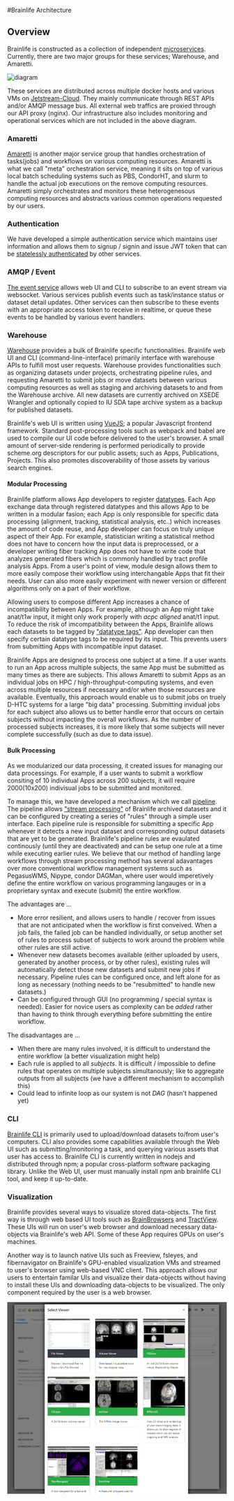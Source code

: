 #Brainlife Architecture

## Overview

Brainlife is constructed as a collection of independent [microservices](https://microservices.io/). Currently, there are two major groups for these services; Warehouse, and Amaretti. 

![diagram](https://docs.google.com/drawings/d/e/2PACX-1vSbxpvxhckYT5rUJReexZdbaL4xZpMDiebDP-yQAxrcy1VwKCAHYQQTWE8mMQ4lBgQg9qpcZcZmaEr1/pub?w=960&amp;h=551)

These services are distributed across multiple docker hosts and various VMs on [Jetstream-Cloud](https://jetstream-cloud.org/). They mainly communicate through REST APIs and/or AMQP message bus. All external web traffics are proxied through our API proxy (nginx). Our infrastructure also includes monitoring and operational services which are not included in the above diagram.

### Amaretti

[Amaretti](https://brain-life.github.io/amaretti/) is another major service group that handles orchestration of tasks(jobs) and workflows on various computing resources. Amaretti is what we call "meta" orchestration service, meaning it sits on top of various local batch scheduling systems such as PBS, CondorHT, and slurm to handle the actual job executions on the remove computing resources. Amaretti simply orchestrates and monitors these heterogenesous computing resources and abstracts various common operations requested by our users.

### Authentication

We have developed a simple authentication service which maintains user information and allows them to signup / signin and issue JWT token that can be [statelessly authenticated](https://www.jbspeakr.cc/purpose-jwt-stateless-authentication/) by other services.

### AMQP / Event

[The event service](https://github.com/soichih/event) allows web UI and CLI to subscribe to an event stream via websocket. Various services publish events such as task/instance status or dataset detail updates. Other services can then subscribe to these events with an appropriate access token to receive in realtime, or queue these events to be handled by various event handlers.

### Warehouse 

[Warehouse](https://github.com/brain-life/warehouse) provides a bulk of Brainlife specific functionalities. Brainlife web UI and CLI (command-line-interface) primarily interface with warehouse APIs to fulfill most user requests. Warehouse provides functionalities such as organizing datasets under projects, orchestrating pipeline rules, and requesting Amaretti to submit jobs or move datasets between various computing resources as well as staging and archiving datasets to and from the Warehouse archive. All new datasets are currently archived on XSEDE Wrangler and optionally copied to IU SDA tape archive system as a backup for published datasets.

Brainlife's web UI is written using [VueJS](https://vuejs.org/); a popular Javascript frontend framework. Standard post-processing tools such as webpack and babel are used to compile our UI code before delivered to the user's browser. A small amount of server-side rendering is performed periodically to provide scheme.org descriptors for our public assets; such as Apps, Publications, Projects. This also promotes discoverability of those assets by various search engines.

#### Modular Processing

Brainlife platform allows App developers to register [datatypes](https://brainlife.io/docs/user/datatypes/). Each App exchange data through registered datatypes and this allows App to be written in a modular fasion; each App is only responsible for specific data processing (alignment, tracking, statistical analysis, etc..) which increases the amount of code reuse, and App developer can focus on truly unique aspect of their App. For example, statistician writing a statistical method does not have to concern how the input data is preprocessed, or a developer writing fiber tracking App does not have to write code that analyzes generated fibers which is commonly handled by tract profile analysis Apps. From a user's point of view, module design allows them to more easily compose their workflow using interchangable Apps that fit their needs. User can also more easily experiment with newer version or different algorithms only on a part of their workflow.

Allowing users to compose different App increases a chance of incompatibility between Apps. For example, although an App might take anat/t1w input, it might only work properly with *acpc aligned* anat/t1 input. To reduce the risk of imcompatibility between the Apps, Brainlife allows each datasets to be tagged by ["datatype tags"](https://brainlife.io/docs/user/datatypes/#datatype-tags). App developer can then specify certain datatype tags to be required by its input. This prevents users from submitting Apps with incompatible input dataset.

Brainlife Apps are designed to process one subject at a time. If a user wants to run an App across multiple subjects, the same App must be submitted as many times as there are subjects. This allows Amaretti to submit Apps as an individual jobs on HPC / high-throughput-computing systems, and even across multiple resources if necessary and/or when those resources are available. Eventually, this approach would enable us to submit jobs on truely D-HTC systems for a large "big data" processing. Submitting invidual jobs for each subject also allows us to better handle error that occurs on certain subjects without impacting the overall workflows. As the number of processed subjects increases, it is more likely that some subjects will never complete successfully (such as due to data issue).

#### Bulk Processing

As we modularized our data processing, it created issues for managing our data processings. For example, if a user wants to submit a workflow consiting of 10 individual Apps across 200 subjects, it will require 2000(10x200) indivisual jobs to be submitted and monitored. 

To manage this, we have developed a mechanism which we call [pipeline](https://brainlife.io/docs/user/pipeline/). The pipeline allows ["stream processing"](https://medium.com/@gowthamy/big-data-battle-batch-processing-vs-stream-processing-5d94600d8103) of Brainlife archived datasets and it can be configured by creating a series of "rules" through a simple user interface. Each pipeline rule is responsible for submitting a specific App whenever it detects a new input dataset and corresponding output datasets that are yet to be generated. Brainlife's pipeline rules are evaulated continously (until they are deactivated) and can be setup one rule at a time while executing earlier rules. We believe that our method of handling large workflows through stream processing method has several adavantages over more conventional workflow management systems such as PegasusWMS, Nipype, condor DAGMan, where user would imperetively define the entire workflow on various programming langauges or in a proprietary syntax and execute (submit) the entire workflow.

The advantages are ...

* More error resilient, and allows users to handle / recover from issues that are not anticipated when the workflow is first conveived. When a job fails, the failed job can be handled individually, or setup another set of rules to process subset of subjects to work around the problem while other rules are still active.
* Whenever new datasets becomes available (either uploaded by users, generated by another process, or by other rules), existing rules will automatically detect those new datasets and submit new jobs if necessary. Pipeline rules can be configured once, and left alone for as long as necessary (nothing needs to be "resubmitted" to handle new datasets.)
* Can be configured through GUI (no programming / special syntax is needed). Easier for novice users as complexity can be *added* rather than having to think through everything before submitting the entire workflow.

The disadvantages are ...

* When there are many rules involved, it is difficult to understand the entire workflow (a better visualization might help)
* Each rule is applied to all *subjects*. It is difficult / impossible to define rules that operates on multiple subjects simultanously; like to aggregate outputs from all subjects (we have a different mechanism to accomplish this)
* Could lead to infinite loop as our system is not *DAG* (hasn't happened yet)

### CLI

[Brainlife CLI](https://github.com/brain-life/cli) is primarily used to upload/download datasets to/from user's computers. CLI also provides some capabilities available through the Web UI such as submitting/monitoring a task, and querying various assets that user has access to. Brainlife CLI is currently written in nodejs and distributed through npm; a popular cross-platform software packaging library. Unlike the Web UI, user must manually install npm anb brainlife CLI tool, and keep it up-to-date.

### Visualization

Brainlife provides several ways to visualize stored data-objects. The first way is through web based UI tools such as [BrainBrowsers](https://brainbrowser.cbrain.mcgill.ca/) and [TractView](https://github.com/brain-life/ui-tractview). These UIs will run on user's web browser and download necessary data-objects via Brainlife's web API. Some of these App requires GPUs on user's machines.

Another way is to launch native UIs such as Freeview, fsleyes, and fibernavigator on Brainlife's GPU-enabled visualization VMs and streamed to user's browser using web-based VNC client.  This approach allows our users to entertain familar UIs and visualize their data-objects without having to install these UIs and downloading data-objects to be visualized. The only component required by the user is a web browser. 

![viewers](../img/viewers.png)
